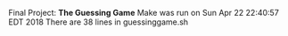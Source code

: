 Final Project: **The Guessing Game**
Make was run on Sun Apr 22 22:40:57 EDT 2018
There are 38 lines in guessinggame.sh
